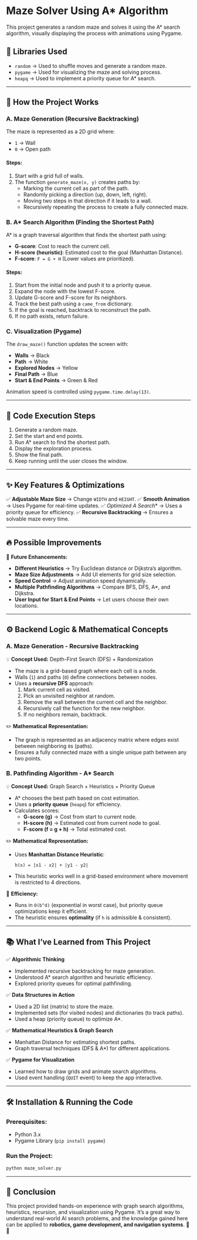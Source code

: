 # Maze Solver Using A* Algorithm

This project generates a random maze and solves it using the A* search algorithm, visually displaying the process with animations using Pygame.

## 📌 Libraries Used
- `random` → Used to shuffle moves and generate a random maze.
- `pygame` → Used for visualizing the maze and solving process.
- `heapq` → Used to implement a priority queue for A* search.

---

## 🚀 How the Project Works
### A. Maze Generation (Recursive Backtracking)
The maze is represented as a 2D grid where:
- `1` → Wall
- `0` → Open path

#### Steps:
1. Start with a grid full of walls.
2. The function `generate_maze(x, y)` creates paths by:
   - Marking the current cell as part of the path.
   - Randomly picking a direction (up, down, left, right).
   - Moving two steps in that direction if it leads to a wall.
   - Recursively repeating the process to create a fully connected maze.

### B. A* Search Algorithm (Finding the Shortest Path)
A* is a graph traversal algorithm that finds the shortest path using:
- **G-score**: Cost to reach the current cell.
- **H-score (heuristic)**: Estimated cost to the goal (Manhattan Distance).
- **F-score**: `F = G + H` (Lower values are prioritized).

#### Steps:
1. Start from the initial node and push it to a priority queue.
2. Expand the node with the lowest F-score.
3. Update G-score and F-score for its neighbors.
4. Track the best path using a `came_from` dictionary.
5. If the goal is reached, backtrack to reconstruct the path.
6. If no path exists, return failure.

### C. Visualization (Pygame)
The `draw_maze()` function updates the screen with:
- **Walls** → Black
- **Path** → White
- **Explored Nodes** → Yellow
- **Final Path** → Blue
- **Start & End Points** → Green & Red

Animation speed is controlled using `pygame.time.delay(13)`.

---

## 🔧 Code Execution Steps
1. Generate a random maze.
2. Set the start and end points.
3. Run A* search to find the shortest path.
4. Display the exploration process.
5. Show the final path.
6. Keep running until the user closes the window.

---

## ✨ Key Features & Optimizations
✅ **Adjustable Maze Size** → Change `WIDTH` and `HEIGHT`.
✅ **Smooth Animation** → Uses Pygame for real-time updates.
✅ **Optimized A* Search** → Uses a priority queue for efficiency.
✅ **Recursive Backtracking** → Ensures a solvable maze every time.

---

## 🔥 Possible Improvements
🚀 **Future Enhancements:**
- **Different Heuristics** → Try Euclidean distance or Dijkstra’s algorithm.
- **Maze Size Adjustments** → Add UI elements for grid size selection.
- **Speed Control** → Adjust animation speed dynamically.
- **Multiple Pathfinding Algorithms** → Compare BFS, DFS, A*, and Dijkstra.
- **User Input for Start & End Points** → Let users choose their own locations.

---

## ⚙️ Backend Logic & Mathematical Concepts
### A. Maze Generation - Recursive Backtracking
💡 **Concept Used:** Depth-First Search (DFS) + Randomization
- The maze is a grid-based graph where each cell is a node.
- Walls (`1`) and paths (`0`) define connections between nodes.
- Uses a **recursive DFS** approach:
  1. Mark current cell as visited.
  2. Pick an unvisited neighbor at random.
  3. Remove the wall between the current cell and the neighbor.
  4. Recursively call the function for the new neighbor.
  5. If no neighbors remain, backtrack.

✏️ **Mathematical Representation:**
- The graph is represented as an adjacency matrix where edges exist between neighboring `0`s (paths).
- Ensures a fully connected maze with a single unique path between any two points.

### B. Pathfinding Algorithm - A* Search
💡 **Concept Used:** Graph Search + Heuristics + Priority Queue
- A* chooses the best path based on cost estimation.
- Uses a **priority queue** (`heapq`) for efficiency.
- Calculates scores:
  - **G-score (g)** → Cost from start to current node.
  - **H-score (h)** → Estimated cost from current node to goal.
  - **F-score (f = g + h)** → Total estimated cost.

✏️ **Mathematical Representation:**
- Uses **Manhattan Distance Heuristic**:
  
  `h(x) = |x1 - x2| + |y1 - y2|`
  
- This heuristic works well in a grid-based environment where movement is restricted to 4 directions.

📌 **Efficiency:**
- Runs in `O(b^d)` (exponential in worst case), but priority queue optimizations keep it efficient.
- The heuristic ensures **optimality** (if `h` is admissible & consistent).

---

## 📚 What I’ve Learned from This Project
✅ **Algorithmic Thinking**
- Implemented recursive backtracking for maze generation.
- Understood A* search algorithm and heuristic efficiency.
- Explored priority queues for optimal pathfinding.

✅ **Data Structures in Action**
- Used a 2D list (matrix) to store the maze.
- Implemented sets (for visited nodes) and dictionaries (to track paths).
- Used a heap (priority queue) to optimize A*.

✅ **Mathematical Heuristics & Graph Search**
- Manhattan Distance for estimating shortest paths.
- Graph traversal techniques (DFS & A*) for different applications.

✅ **Pygame for Visualization**
- Learned how to draw grids and animate search algorithms.
- Used event handling (`QUIT` event) to keep the app interactive.

---

## 🛠 Installation & Running the Code
### Prerequisites:
- Python 3.x
- Pygame Library (`pip install pygame`)

### Run the Project:
```bash
python maze_solver.py
```

---

## 🎯 Conclusion
This project provided hands-on experience with graph search algorithms, heuristics, recursion, and visualization using Pygame. It’s a great way to understand real-world AI search problems, and the knowledge gained here can be applied to **robotics, game development, and navigation systems**. 🚀🔥

